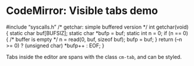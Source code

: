 CodeMirror: Visible tabs demo
=============================

\#include “syscalls.h” /\* getchar: simple buffered version \*/ int getchar(void) { static char buf\[BUFSIZ\]; static char \*bufp = buf; static int n = 0; if (n == 0) { /\* buffer is empty \*/ n = read(0, buf, sizeof buf); bufp = buf; } return (–n &gt;= 0) ? (unsigned char) \*bufp++ : EOF; }

Tabs inside the editor are spans with the class `cm-tab`, and can be styled.
